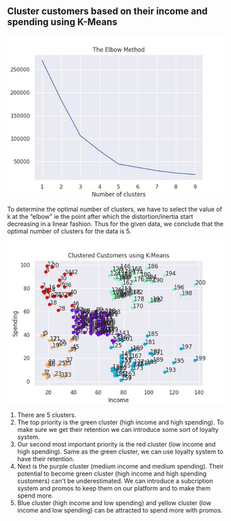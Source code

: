 ## Cluster customers based on their income and spending using K-Means

![plot](./output/elbow_output.jpg)

To determine the optimal number of clusters, we have to select the value of k at the “elbow” ie the point after which the distortion/inertia start decreasing in a linear fashion. Thus for the given data, we conclude that the optimal number of clusters for the data is 5.

![plot](./output/kmeans_clustering_output.jpg)

1. There are 5 clusters.
2. The top priority is the green cluster (high income and high spending). To make sure we get their retention we can introduce some sort of loyalty system.
3. Our second most important priority is the red cluster (low income and high spending). Same as the green cluster, we can use loyalty system to have their retention.
4. Next is the purple cluster (medium income and medium spending). Their potential to become green cluster (high income and high spending customers) can't be underestimated. We can introduce a subcription system and promos to keep them on our platform and to make them spend more.
5. Blue cluster (high income and low spending) and yellow cluster (low income and low spending) can be attracted to spend more with promos.